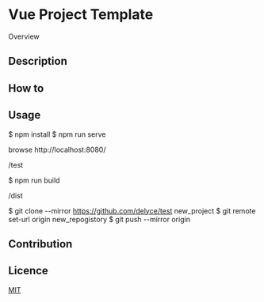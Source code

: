 Vue Project Template
====================

Overview

## Description

## How to

## Usage

$ npm install
$ npm run serve

browse http://localhost:8080/

/test

$ npm run build

/dist

$ git clone --mirror https://github.com/delyce/test new_project
$ git remote set-url origin new_repogistory
$ git push --mirror origin


## Contribution



## Licence

[MIT](http://www.opensource.org/licenses/mit-license.php)
